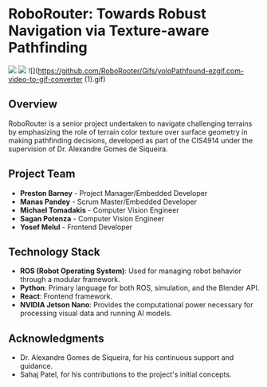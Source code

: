 # RoboRouter: Towards Robust Navigation via Texture-aware Pathfinding

![](https://github.com/RoboRooter/Gifs/mapVideo-ezgif.com-video-to-gif-converter.gif)
![](https://github.com/RoboRooter/Gifs/video-ezgif.com-video-to-gif-converter.gif)
![](https://github.com/RoboRooter/Gifs/yoloPathfound-ezgif.com-video-to-gif-converter (1).gif)

## Overview
RoboRouter is a senior project undertaken to navigate challenging terrains by emphasizing the role of terrain color texture over surface geometry in making pathfinding decisions, developed as part of the CIS4914 under the supervision of Dr. Alexandre Gomes de Siqueira.

## Project Team
- **Preston Barney** - Project Manager/Embedded Developer
- **Manas Pandey** - Scrum Master/Embedded Developer
- **Michael Tomadakis** - Computer Vision Engineer
- **Sagan Potenza** - Computer Vision Engineer
- **Yosef Melul** - Frontend Developer

## Technology Stack
- **ROS (Robot Operating System)**: Used for managing robot behavior through a modular framework.
- **Python**: Primary language for both ROS, simulation, and the Blender API.
- **React**: Frontend framework.
- **NVIDIA Jetson Nano**: Provides the computational power necessary for processing visual data and running AI models.

## Acknowledgments
- Dr. Alexandre Gomes de Siqueira, for his continuous support and guidance.
- Sahaj Patel, for his contributions to the project's initial concepts.
